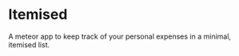Itemised
========

A meteor app to keep track of your personal expenses in a minimal, itemised list.
